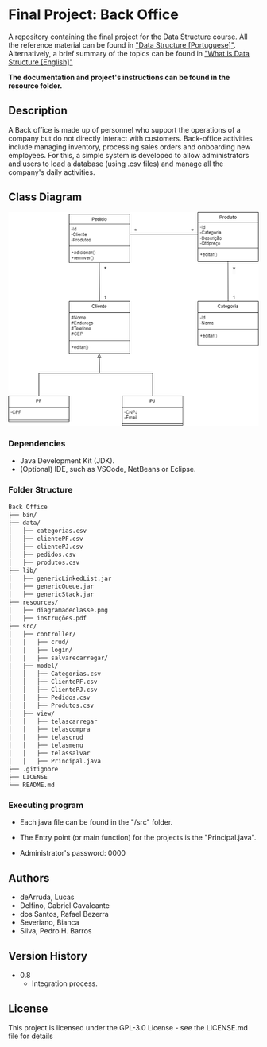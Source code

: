 # Final Project: Back Office

A repository containing the final project for the Data Structure course.
All the reference material can be found in ["Data Structure [Portuguese]"](https://www.leandrocolevati.com.br/materiais?disciplina=4716-003).
Alternatively, a brief summary of the topics can be found in ["What is Data Structure [English]"](https://www.geeksforgeeks.org/what-is-data-structure-types-classifications-and-applications/)

**The documentation and project's instructions can be found in the resource folder.** 

## Description

A Back office is made up of personnel who support the operations of a company but do not directly interact with customers.
Back-office activities include managing inventory, processing sales orders and onboarding new employees.
For this, a simple system is developed to allow administrators and users to load a database (using .csv files) and manage all the company's daily activities. 

## Class Diagram

![Alt text](resources/diagramadeclasse.png)

### Dependencies

* Java Development Kit (JDK).
* (Optional) IDE, such as VSCode, NetBeans or Eclipse.

### Folder Structure
````
Back Office
├── bin/
├── data/
│   ├── categorias.csv
│   ├── clientePF.csv
│   ├── clientePJ.csv
│   ├── pedidos.csv
│   ├── produtos.csv
├── lib/
│   ├── genericLinkedList.jar
│   ├── genericQueue.jar
│   ├── genericStack.jar
├── resources/
│   ├── diagramadeclasse.png
│   ├── instruções.pdf
├── src/
│   ├── controller/
│   │   ├── crud/
│   │   ├── login/
│   │   ├── salvarecarregar/
│   ├── model/
│   │   ├── Categorias.csv
│   │   ├── ClientePF.csv
│   │   ├── ClientePJ.csv
│   │   ├── Pedidos.csv
│   │   ├── Produtos.csv
│   ├── view/
│   │   ├── telascarregar
│   │   ├── telascompra
│   │   ├── telascrud
│   │   ├── telasmenu
│   │   ├── telassalvar
│   │   ├── Principal.java
├── .gitignore
├── LICENSE
└── README.md
````

### Executing program

* Each java file can be found in the "/src" folder.
* The Entry point (or main function) for the projects is the "Principal.java".

* Administrator's password: 0000

## Authors

 - deArruda, Lucas
 - Delfino, Gabriel Cavalcante
 - dos Santos, Rafael Bezerra
 - Severiano, Bianca
 - Silva, Pedro H. Barros

## Version History

* 0.8
    * Integration process.

## License

This project is licensed under the GPL-3.0 License - see the LICENSE.md file for details